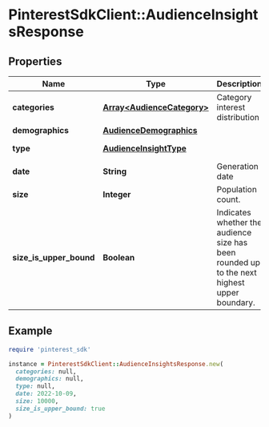 # PinterestSdkClient::AudienceInsightsResponse

## Properties

| Name | Type | Description | Notes |
| ---- | ---- | ----------- | ----- |
| **categories** | [**Array&lt;AudienceCategory&gt;**](AudienceCategory.md) | Category interest distribution | [optional] |
| **demographics** | [**AudienceDemographics**](AudienceDemographics.md) |  | [optional] |
| **type** | [**AudienceInsightType**](AudienceInsightType.md) |  | [optional][default to &#39;YOUR_TOTAL_AUDIENCE&#39;] |
| **date** | **String** | Generation date | [optional] |
| **size** | **Integer** | Population count. | [optional] |
| **size_is_upper_bound** | **Boolean** | Indicates whether the audience size has been rounded up to the next highest upper boundary. | [optional] |

## Example

```ruby
require 'pinterest_sdk'

instance = PinterestSdkClient::AudienceInsightsResponse.new(
  categories: null,
  demographics: null,
  type: null,
  date: 2022-10-09,
  size: 10000,
  size_is_upper_bound: true
)
```

